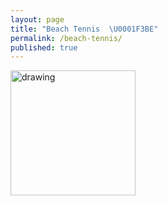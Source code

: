 ```yaml
---
layout: page
title: "Beach Tennis  \U0001F3BE"
permalink: /beach-tennis/
published: true
---
```

<img src="https://drive.google.com/uc?export=view&id=1zxDok7wMHX66WtKv6ytRJF4jDqw-EHfj" alt="drawing" width="200"/>